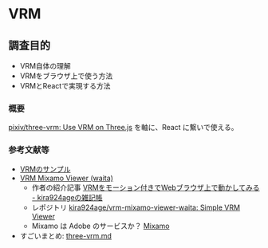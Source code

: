 # VRM

## 調査目的

* VRM自体の理解
* VRMをブラウザ上で使う方法
* VRMとReactで実現する方法

### 概要

[pixiv/three-vrm: Use VRM on Three.js](https://github.com/pixiv/three-vrm) を軸に、React に繋いで使える。

### 参考文献等

* [VRMのサンプル](https://github.com/madjin/vrm-samples/tree/master/vroid/stable)
* [VRM Mixamo Viewer (waita)](https://vrm-viewer.kira924age.com/)
    * 作者の紹介記事 [VRMをモーション付きでWebブラウザ上で動かしてみる - kira924ageの雑記帳](https://kira000.hatenadiary.jp/entry/2023/12/13/025705)
    * レポジトリ [kira924age/vrm-mixamo-viewer-waita: Simple VRM Viewer](https://github.com/kira924age/vrm-mixamo-viewer-waita)
    * Mixamo は Adobe のサービスか？ [Mixamo](https://www.mixamo.com/#/)
* すごいまとめ: [three-vrm.md](https://gist.github.com/ahuglajbclajep/6ea07f6feb250aa776afa141a35e725b)
